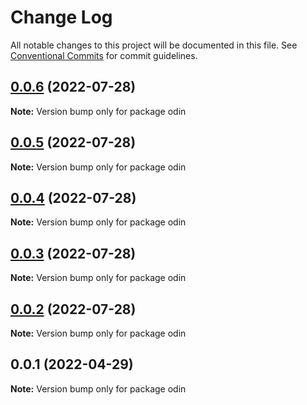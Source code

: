 # Change Log

All notable changes to this project will be documented in this file. See [Conventional Commits](https://conventionalcommits.org) for commit guidelines.

## [0.0.6](https://github.com/mooncoo/odin-hooks/compare/odin-v0.0.5...odin-v0.0.6) (2022-07-28)

**Note:** Version bump only for package odin

## [0.0.5](https://github.com/mooncoo/odin-hooks/compare/odin-v0.0.4...odin-v0.0.5) (2022-07-28)

**Note:** Version bump only for package odin

## [0.0.4](https://github.com/mooncoo/odin-hooks/compare/odin-v0.0.3...odin-v0.0.4) (2022-07-28)

**Note:** Version bump only for package odin

## [0.0.3](https://github.com/mooncoo/odin-hooks/compare/odin-v0.0.1...odin-v0.0.3) (2022-07-28)

**Note:** Version bump only for package odin

## [0.0.2](https://github.com/mooncoo/odin-hooks/compare/odin-v0.0.1...odin-v0.0.2) (2022-07-28)

**Note:** Version bump only for package odin

## 0.0.1 (2022-04-29)

**Note:** Version bump only for package odin
